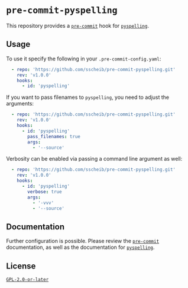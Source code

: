 # `pre-commit-pyspelling`

This repository provides a [`pre-commit`](https://pre-commit.com/) hook for [`pyspelling`](https://github.com/facelessuser/pyspelling).

## Usage

To use it specify the following in your `.pre-commit-config.yaml`:

```yaml
  - repo: 'https://github.com/sscheib/pre-commit-pyspelling.git'
    rev: 'v1.0.0'
    hooks:
      - id: 'pyspelling'
```

If you want to pass filenames to `pyspelling`, you need to adjust the arguments:

```yaml
  - repo: 'https://github.com/sscheib/pre-commit-pyspelling.git'
    rev: 'v1.0.0'
    hooks:
      - id: 'pyspelling'
        pass_filenames: true
        args:
          - '--source'
```

Verbosity can be enabled via passing a command line argument as well:

```yaml
  - repo: 'https://github.com/sscheib/pre-commit-pyspelling.git'
    rev: 'v1.0.0'
    hooks:
      - id: 'pyspelling'
        verbose: true
        args:
          - '-vvv'
          - '--source'
```

## Documentation

Further configuration is possible. Please review the [`pre-commit`](https://pre-commit.com/) documentation, as well as the documentation for
[`pyspelling`](https://github.com/facelessuser/pyspelling).

## License

[`GPL-2.0-or-later`](LICENSE)
